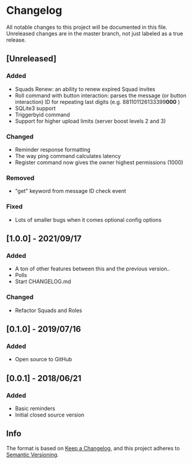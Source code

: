 # Changelog

All notable changes to this project will be documented in this file. Unreleased changes are in the master branch, not just labeled as a true release.

## [Unreleased]
### Added
- Squads Renew: an ability to renew expired Squad invites
- Roll command with button interaction: parses the message (or button interaction) ID for repeating last digits (e.g. 881101126133399**000** )
- SQLite3 support
- Triggerbyid command
- Support for higher upload limits (server boost levels 2 and 3)

### Changed
- Reminder response formatting
- The way ping command calculates latency
- Register command now gives the owner highest permissions (1000)

### Removed
- "get" keyword from message ID check event

### Fixed
- Lots of smaller bugs when it comes optional config options

## [1.0.0] - 2021/09/17
### Added
- A ton of other features between this and the previous version..
- Polls
- Start CHANGELOG.md

### Changed
- Refactor Squads and Roles

## [0.1.0] - 2019/07/16
### Added
- Open source to GitHub

## [0.0.1] - 2018/06/21
### Added
- Basic reminders
- Initial closed source version

## Info
The format is based on [Keep a Changelog](https://keepachangelog.com/en/1.0.0/),
and this project adheres to [Semantic Versioning](https://semver.org/spec/v2.0.0.html).
